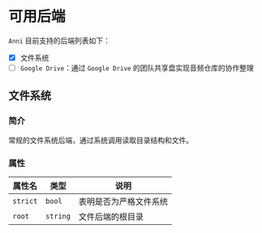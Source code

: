 # 可用后端

`Anni` 目前支持的后端列表如下：

- [x] 文件系统
- [ ] `Google Drive`：通过 `Google Drive` 的团队共享盘实现音频仓库的协作整理

## 文件系统

### 简介

常规的文件系统后端，通过系统调用读取目录结构和文件。

### 属性

| 属性名   | 类型     | 说明                   |
| -------- | -------- | ---------------------- |
| `strict` | `bool`   | 表明是否为严格文件系统 |
| `root`   | `string` | 文件后端的根目录       |
